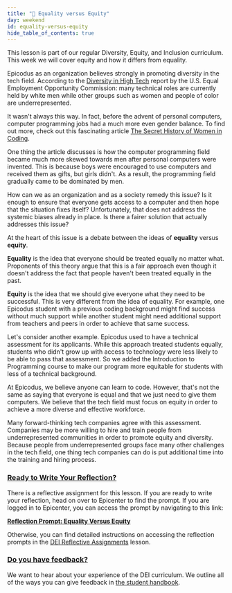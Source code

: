 ```yaml
---
title: "📓 Equality versus Equity"
day: weekend
id: equality-versus-equity
hide_table_of_contents: true
---
```


This lesson is part of our regular Diversity, Equity, and Inclusion curriculum. This week we will cover equity and how it differs from equality. 

Epicodus as an organization believes strongly in promoting diversity in the tech field. According to the [Diversity in High Tech](https://www.eeoc.gov/special-report/diversity-high-tech) report by the U.S. Equal Employment Opportunity Commission: many technical roles are currently held by white men while other groups such as women and people of color are underrepresented.

It wasn't always this way. In fact, before the advent of personal computers, computer programming jobs had a much more even gender balance. To find out more, check out this fascinating article [The Secret History of Women in Coding](https://web.archive.org/web/20220313005202/https://www.nytimes.com/2019/02/13/magazine/women-coding-computer-programming.html).

One thing the article discusses is how the computer programming field became much more skewed towards men after personal computers were invented. This is because boys were encouraged to use computers and received them as gifts, but girls didn't. As a result, the programming field gradually came to be dominated by men.

How can we as an organization and as a society remedy this issue? Is it enough to ensure that everyone gets access to a computer and then hope that the situation fixes itself? Unfortunately, that does not address the systemic biases already in place. Is there a fairer solution that actually addresses this issue?

At the heart of this issue is a debate between the ideas of **equality** versus **equity**.

**Equality** is the idea that everyone should be treated equally no matter what. Proponents of this theory argue that this is a fair approach even though it doesn't address the fact that people haven't been treated equally in the past.

**Equity** is the idea that we should give everyone what they need to be successful. This is very different from the idea of equality. For example, one Epicodus student with a previous coding background might find success without much support while another student might need additional support from teachers and peers in order to achieve that same success.

Let's consider another example. Epicodus used to have a technical assessment for its applicants. While this approach treated students equally, students who didn't grow up with access to technology were less likely to be able to pass that assessment. So we added the Introduction to Programming course to make our program more equitable for students with less of a technical background.

At Epicodus, we believe anyone can learn to code. However, that's not the same as saying that everyone is equal and that we just need to give them computers. We believe that the tech field must focus on equity in order to achieve a more diverse and effective workforce.

Many forward-thinking tech companies agree with this assessment. Companies may be more willing to hire and train people from underrepresented communities in order to promote equity and diversity. Because people from underrepresented groups face many other challenges in the tech field, one thing tech companies can do is put additional time into the training and hiring process.

### [Ready to Write Your Reflection?](#ready-to-write-your-reflection)

There is a reflective assignment for this lesson. If you are ready to write your reflection, head on over to Epicenter to find the prompt. If you are logged in to Epicenter, you can access the prompt by navigating to this link:

**<span class="glyphicon glyphicon-link"></span> [Reflection Prompt: Equality Versus Equity](https://epicenter.epicodus.com/journals?title=Equality+Versus+Equity)** 

Otherwise, you can find detailed instructions on accessing the reflection prompts in the [DEI Reflective Assignments](/pre-work/getting-started-at-epicodus/dei-reflective-assignments#finding-the-reflection-prompts) lesson.

### [Do you have feedback?](#do-you-have-feedback)

We want to hear about your experience of the DEI curriculum. We outline all of the ways you can give feedback in [the student handbook](/student-handbook#giving-feedback).
